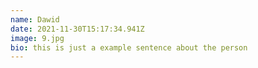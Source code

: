 ```yaml
---
name: Dawid
date: 2021-11-30T15:17:34.941Z
image: 9.jpg
bio: this is just a example sentence about the person
---
```

